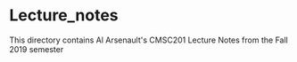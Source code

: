 # Lecture_notes
This directory contains Al Arsenault's CMSC201 Lecture Notes from the Fall 2019 semester
